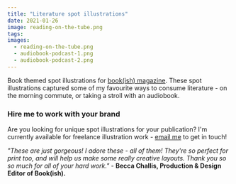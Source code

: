 ```yaml
---
title: "Literature spot illustrations"
date: 2021-01-26
image: reading-on-the-tube.png
tags:
images:
  - reading-on-the-tube.png
  - audiobook-podcast-1.png
  - audiobook-podcast-2.png
---
```


Book themed spot illustrations for [book(ish) magazine](https://www.instagram.com/bookish_mag). These spot illustrations captured some of my favourite ways to consume literature - on the morning commute, or taking a stroll with an audiobook.

### Hire me to work with your brand
Are you looking for unique spot illustrations for your publication? I'm currently available for freelance illustration work - [email me](mailto:vicky@vickyhughes.co.uk) to get in touch!

*"These are just gorgeous! I adore these - all of them! They're so perfect for print too, and will help us make some really creative layouts. Thank you so so much for all of your hard work."* - **Becca Challis, Production & Design Editor of Book(ish).**

